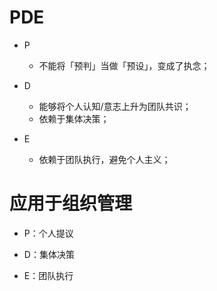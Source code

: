 # PDE

- P

  - 不能将「预判」当做「预设」，变成了执念；

- D

  - 能够将个人认知/意志上升为团队共识；
  - 依赖于集体决策；

- E

  - 依赖于团队执行，避免个人主义；

# 应用于组织管理

- P：个人提议

- D：集体决策

- E：团队执行
